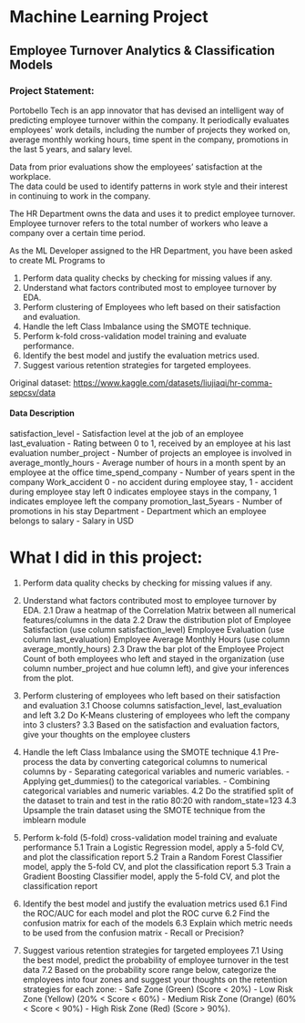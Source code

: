 # Machine Learning Project

## Employee Turnover Analytics & Classification Models

### Project Statement:
Portobello Tech is an app innovator that has devised an intelligent way of predicting employee turnover within the company. 
It periodically evaluates employees' work details, including the number of projects they worked on, average monthly working hours, time spent in the company, promotions in the last 5 years, and salary level.

Data from prior evaluations show the employees’ satisfaction at the workplace.  
The data could be used to identify patterns in work style and their interest in continuing to work in the company. 

The HR Department owns the data and uses it to predict employee turnover. Employee turnover refers to the total number of workers who leave a company over a certain time period.


As the ML Developer assigned to the HR Department, you have been asked to create ML Programs to
1.    Perform data quality checks by checking for missing values if any.
2.    Understand what factors contributed most to employee turnover by EDA.
3.    Perform clustering of Employees who left based on their satisfaction and evaluation.
4.    Handle the left Class Imbalance using the SMOTE technique.
5.    Perform k-fold cross-validation model training and evaluate performance. 
6.    Identify the best model and justify the evaluation metrics used. 
7.    Suggest various retention strategies for targeted employees.

Original dataset: https://www.kaggle.com/datasets/liujiaqi/hr-comma-sepcsv/data


#### Data Description
satisfaction_level - Satisfaction level at the job of an employee
last_evaluation - Rating between 0 to 1, received by an employee at his last evaluation
number_project - Number of projects an employee is involved in
average_montly_hours - Average number of hours in a month spent by an employee at the office
time_spend_company - Number of years spent in the company
Work_accident
    0 - no accident during employee stay, 
    1 - accident during employee stay
left
    0 indicates employee stays in the company, 
    1 indicates employee left the company
promotion_last_5years - Number of promotions in his stay
Department - Department which an employee belongs to
salary - Salary in USD




# What I did in this project:
1.  Perform data quality checks by checking for missing values if any.
2.  Understand what factors contributed most to employee turnover by EDA.
    2.1 Draw a heatmap of the Correlation Matrix between all numerical features/columns in the data
    2.2 Draw the distribution plot of 
        Employee Satisfaction (use column satisfaction_level)
        Employee Evaluation (use column last_evaluation)
        Employee Average Monthly Hours (use column average_montly_hours)
    2.3 Draw the bar plot of the Employee Project Count of both employees who left and stayed in the organization (use column number_project and hue column left), and give your inferences from the plot.
3.  Perform clustering of employees who left based on their satisfaction and evaluation
    3.1 Choose columns satisfaction_level, last_evaluation and left
    3.2 Do K-Means clustering of employees who left the company into 3 clusters?
    3.3 Based on the satisfaction and evaluation factors, give your thoughts on the employee clusters

4.  Handle the left Class Imbalance using the SMOTE technique
    4.1 Pre-process the data by converting categorical columns to numerical columns by
        -   Separating categorical variables and numeric variables.
        -   Applying get_dummies() to the categorical variables.
        -   Combining categorical variables and numeric variables.
    4.2 Do the stratified split of the dataset to train and test in the ratio 80:20 with random_state=123
    4.3 Upsample the train dataset using the SMOTE technique from the imblearn module

5.  Perform k-fold (5-fold) cross-validation model training and evaluate performance
    5.1 Train a Logistic Regression model, apply a 5-fold CV, and plot the classification report
    5.2 Train a Random Forest Classifier model, apply the 5-fold CV, and plot the classification report
    5.3 Train a Gradient Boosting Classifier model, apply the 5-fold CV, and plot the classification report

6.  Identify the best model and justify the evaluation metrics used
    6.1 Find the ROC/AUC for each model and plot the ROC curve
    6.2 Find the confusion matrix for each of the models
    6.3 Explain which metric needs to be used from the confusion matrix - Recall or Precision?

7.  Suggest various retention strategies for targeted employees
    7.1 Using the best model, predict the probability of employee turnover in the test data
    7.2 Based on the probability score range below, categorize the employees into four zones and suggest your thoughts on the retention strategies for each zone:
        -   Safe Zone (Green) (Score < 20%)
        -   Low Risk Zone (Yellow) (20% < Score < 60%)
        -   Medium Risk Zone (Orange) (60% < Score < 90%)
        -   High Risk Zone (Red) (Score > 90%).
    
